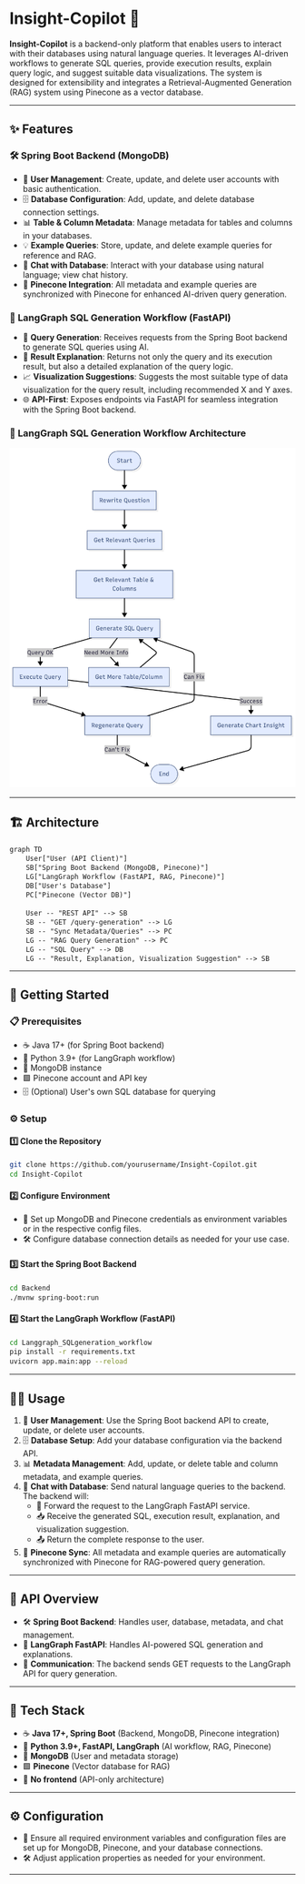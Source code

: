 # Insight-Copilot 🚀

**Insight-Copilot** is a backend-only platform that enables users to interact with their databases using natural language queries. It leverages AI-driven workflows to generate SQL queries, provide execution results, explain query logic, and suggest suitable data visualizations. The system is designed for extensibility and integrates a Retrieval-Augmented Generation (RAG) system using Pinecone as a vector database.

---

## ✨ Features

### 🛠️ Spring Boot Backend (MongoDB)
- 👤 **User Management**: Create, update, and delete user accounts with basic authentication.
- 🗄️ **Database Configuration**: Add, update, and delete database connection settings.
- 📊 **Table & Column Metadata**: Manage metadata for tables and columns in your databases.
- 💡 **Example Queries**: Store, update, and delete example queries for reference and RAG.
- 💬 **Chat with Database**: Interact with your database using natural language; view chat history.
- 🔗 **Pinecone Integration**: All metadata and example queries are synchronized with Pinecone for enhanced AI-driven query generation.

### 🤖 LangGraph SQL Generation Workflow (FastAPI)
- 📝 **Query Generation**: Receives requests from the Spring Boot backend to generate SQL queries using AI.
- 🧠 **Result Explanation**: Returns not only the query and its execution result, but also a detailed explanation of the query logic.
- 📈 **Visualization Suggestions**: Suggests the most suitable type of data visualization for the query result, including recommended X and Y axes.
- 🌐 **API-First**: Exposes endpoints via FastAPI for seamless integration with the Spring Boot backend.

### 🤖 LangGraph SQL Generation Workflow Architecture
![Workflow Diagram](./Langgraph_Workflow.png)

---

## 🏗️ Architecture

```mermaid
graph TD
    User["User (API Client)"]
    SB["Spring Boot Backend (MongoDB, Pinecone)"]
    LG["LangGraph Workflow (FastAPI, RAG, Pinecone)"]
    DB["User's Database"]
    PC["Pinecone (Vector DB)"]

    User -- "REST API" --> SB
    SB -- "GET /query-generation" --> LG
    SB -- "Sync Metadata/Queries" --> PC
    LG -- "RAG Query Generation" --> PC
    LG -- "SQL Query" --> DB
    LG -- "Result, Explanation, Visualization Suggestion" --> SB
```

---

## 🚀 Getting Started

### 📋 Prerequisites

- ☕ Java 17+ (for Spring Boot backend)
- 🐍 Python 3.9+ (for LangGraph workflow)
- 🍃 MongoDB instance
- 🟩 Pinecone account and API key
- 🗄️ (Optional) User's own SQL database for querying

### ⚙️ Setup

#### 1️⃣ Clone the Repository

```bash
git clone https://github.com/yourusername/Insight-Copilot.git
cd Insight-Copilot
```

#### 2️⃣ Configure Environment

- 🔑 Set up MongoDB and Pinecone credentials as environment variables or in the respective config files.
- 🛠️ Configure database connection details as needed for your use case.

#### 3️⃣ Start the Spring Boot Backend

```bash
cd Backend
./mvnw spring-boot:run
```

#### 4️⃣ Start the LangGraph Workflow (FastAPI)

```bash
cd Langgraph_SQLgeneration_workflow
pip install -r requirements.txt
uvicorn app.main:app --reload
```

---

## 🧑‍💻 Usage

1. 👤 **User Management**: Use the Spring Boot backend API to create, update, or delete user accounts.
2. 🗄️ **Database Setup**: Add your database configuration via the backend API.
3. 📊 **Metadata Management**: Add, update, or delete table and column metadata, and example queries.
4. 💬 **Chat with Database**: Send natural language queries to the backend. The backend will:
    - 🔄 Forward the request to the LangGraph FastAPI service.
    - 📥 Receive the generated SQL, execution result, explanation, and visualization suggestion.
    - 📤 Return the complete response to the user.
5. 🔗 **Pinecone Sync**: All metadata and example queries are automatically synchronized with Pinecone for RAG-powered query generation.

---

## 📡 API Overview

- 🛠️ **Spring Boot Backend**: Handles user, database, metadata, and chat management.
- 🤖 **LangGraph FastAPI**: Handles AI-powered SQL generation and explanations.
- 🔗 **Communication**: The backend sends GET requests to the LangGraph API for query generation.

---

## 🧰 Tech Stack

- ☕ **Java 17+, Spring Boot** (Backend, MongoDB, Pinecone integration)
- 🐍 **Python 3.9+, FastAPI, LangGraph** (AI workflow, RAG, Pinecone)
- 🍃 **MongoDB** (User and metadata storage)
- 🟩 **Pinecone** (Vector database for RAG)
- 🚫 **No frontend** (API-only architecture)

---

## ⚙️ Configuration

- 🔑 Ensure all required environment variables and configuration files are set up for MongoDB, Pinecone, and your database connections.
- 🛠️ Adjust application properties as needed for your environment.

---

